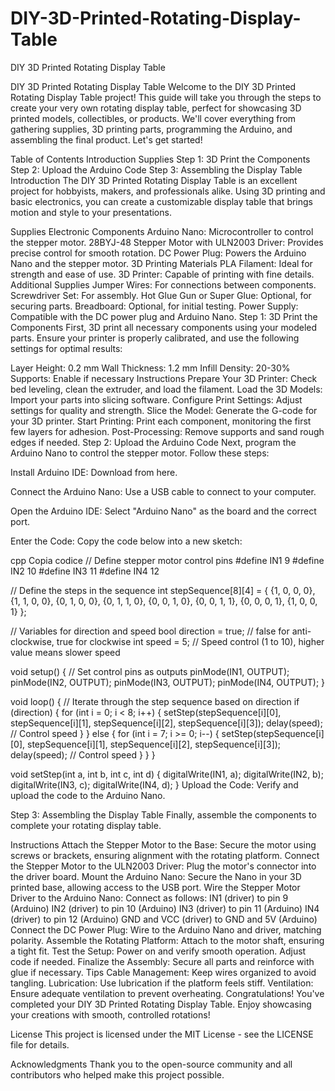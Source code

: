# DIY-3D-Printed-Rotating-Display-Table
DIY 3D Printed Rotating Display Table

DIY 3D Printed Rotating Display Table
Welcome to the DIY 3D Printed Rotating Display Table project! This guide will take you through the steps to create your very own rotating display table, perfect for showcasing 3D printed models, collectibles, or products. We'll cover everything from gathering supplies, 3D printing parts, programming the Arduino, and assembling the final product. Let's get started!

Table of Contents
Introduction
Supplies
Step 1: 3D Print the Components
Step 2: Upload the Arduino Code
Step 3: Assembling the Display Table
Introduction
The DIY 3D Printed Rotating Display Table is an excellent project for hobbyists, makers, and professionals alike. Using 3D printing and basic electronics, you can create a customizable display table that brings motion and style to your presentations.

Supplies
Electronic Components
Arduino Nano: Microcontroller to control the stepper motor.
28BYJ-48 Stepper Motor with ULN2003 Driver: Provides precise control for smooth rotation.
DC Power Plug: Powers the Arduino Nano and the stepper motor.
3D Printing Materials
PLA Filament: Ideal for strength and ease of use.
3D Printer: Capable of printing with fine details.
Additional Supplies
Jumper Wires: For connections between components.
Screwdriver Set: For assembly.
Hot Glue Gun or Super Glue: Optional, for securing parts.
Breadboard: Optional, for initial testing.
Power Supply: Compatible with the DC power plug and Arduino Nano.
Step 1: 3D Print the Components
First, 3D print all necessary components using your modeled parts. Ensure your printer is properly calibrated, and use the following settings for optimal results:

Layer Height: 0.2 mm
Wall Thickness: 1.2 mm
Infill Density: 20-30%
Supports: Enable if necessary
Instructions
Prepare Your 3D Printer: Check bed leveling, clean the extruder, and load the filament.
Load the 3D Models: Import your parts into slicing software.
Configure Print Settings: Adjust settings for quality and strength.
Slice the Model: Generate the G-code for your 3D printer.
Start Printing: Print each component, monitoring the first few layers for adhesion.
Post-Processing: Remove supports and sand rough edges if needed.
Step 2: Upload the Arduino Code
Next, program the Arduino Nano to control the stepper motor. Follow these steps:

Install Arduino IDE: Download from here.

Connect the Arduino Nano: Use a USB cable to connect to your computer.

Open the Arduino IDE: Select "Arduino Nano" as the board and the correct port.

Enter the Code: Copy the code below into a new sketch:

cpp
Copia codice
// Define stepper motor control pins
#define IN1 9
#define IN2 10
#define IN3 11
#define IN4 12

// Define the steps in the sequence
int stepSequence[8][4] = {
  {1, 0, 0, 0},
  {1, 1, 0, 0},
  {0, 1, 0, 0},
  {0, 1, 1, 0},
  {0, 0, 1, 0},
  {0, 0, 1, 1},
  {0, 0, 0, 1},
  {1, 0, 0, 1}
};

// Variables for direction and speed
bool direction = true; // false for anti-clockwise, true for clockwise
int speed = 5; // Speed control (1 to 10), higher value means slower speed

void setup() {
  // Set control pins as outputs
  pinMode(IN1, OUTPUT);
  pinMode(IN2, OUTPUT);
  pinMode(IN3, OUTPUT);
  pinMode(IN4, OUTPUT);
}

void loop() {
  // Iterate through the step sequence based on direction
  if (direction) {
    for (int i = 0; i < 8; i++) {
      setStep(stepSequence[i][0], stepSequence[i][1], stepSequence[i][2], stepSequence[i][3]);
      delay(speed); // Control speed
    }
  } else {
    for (int i = 7; i >= 0; i--) {
      setStep(stepSequence[i][0], stepSequence[i][1], stepSequence[i][2], stepSequence[i][3]);
      delay(speed); // Control speed
    }
  }
}

void setStep(int a, int b, int c, int d) {
  digitalWrite(IN1, a);
  digitalWrite(IN2, b);
  digitalWrite(IN3, c);
  digitalWrite(IN4, d);
}
Upload the Code: Verify and upload the code to the Arduino Nano.

Step 3: Assembling the Display Table
Finally, assemble the components to complete your rotating display table.

Instructions
Attach the Stepper Motor to the Base: Secure the motor using screws or brackets, ensuring alignment with the rotating platform.
Connect the Stepper Motor to the ULN2003 Driver: Plug the motor's connector into the driver board.
Mount the Arduino Nano: Secure the Nano in your 3D printed base, allowing access to the USB port.
Wire the Stepper Motor Driver to the Arduino Nano: Connect as follows:
IN1 (driver) to pin 9 (Arduino)
IN2 (driver) to pin 10 (Arduino)
IN3 (driver) to pin 11 (Arduino)
IN4 (driver) to pin 12 (Arduino)
GND and VCC (driver) to GND and 5V (Arduino)
Connect the DC Power Plug: Wire to the Arduino Nano and driver, matching polarity.
Assemble the Rotating Platform: Attach to the motor shaft, ensuring a tight fit.
Test the Setup: Power on and verify smooth operation. Adjust code if needed.
Finalize the Assembly: Secure all parts and reinforce with glue if necessary.
Tips
Cable Management: Keep wires organized to avoid tangling.
Lubrication: Use lubrication if the platform feels stiff.
Ventilation: Ensure adequate ventilation to prevent overheating.
Congratulations! You've completed your DIY 3D Printed Rotating Display Table. Enjoy showcasing your creations with smooth, controlled rotations!

License
This project is licensed under the MIT License - see the LICENSE file for details.

Acknowledgments
Thank you to the open-source community and all contributors who helped make this project possible.
